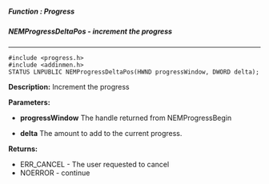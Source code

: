 ##### Function : Progress
##### NEMProgressDeltaPos - increment the progress

---
```
#include <progress.h>
#include <addinmen.h>
STATUS LNPUBLIC NEMProgressDeltaPos(HWND progressWindow, DWORD delta);
```
**Description:**
Increment the progress

**Parameters:**

- **progressWindow**
The handle returned from NEMProgressBegin

- **delta**
The amount to add to the current progress.

**Returns:**
- ERR_CANCEL - The user requested to cancel
- NOERROR - continue
